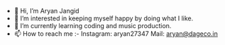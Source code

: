- 👋 Hi, I’m Aryan Jangid
- 👀 I’m interested in keeping myself happy by doing what I like.
- 🌱 I’m currently learning coding and music production.
- 📫 How to reach me :- Instagram: aryan27347 Mail: aryan@dageco.in

<!---
aryan27347/aryan27347 is a ✨ special ✨ repository because its `README.md` (this file) appears on your GitHub profile.
You can click the Preview link to take a look at your changes.
--->
